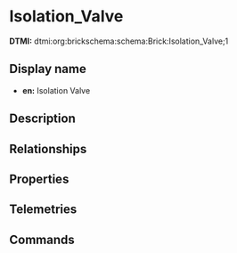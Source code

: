 # Isolation_Valve
**DTMI:** dtmi:org:brickschema:schema:Brick:Isolation_Valve;1
## Display name
- **en:** Isolation Valve
## Description
## Relationships
## Properties
## Telemetries
## Commands
